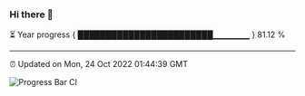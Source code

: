 ### Hi there 👋

⏳ Year progress { ████████████████████████▁▁▁▁▁▁ } 81.12 %

---

⏰ Updated on Mon, 24 Oct 2022 01:44:39 GMT

![Progress Bar CI](https://github.com/liununu/liununu/workflows/Progress%20Bar%20CI/badge.svg)
